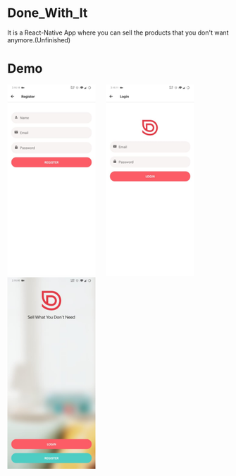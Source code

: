 # Done_With_It
It is a React-Native App where you can sell the products that you don't want anymore.(Unfinished)


# Demo


<p float="left">
  <img src="/demo/1.jpeg" width="200" style="margin-right:20px" />
  <img src="/demo/2.jpeg" width="200" style="margin-right:20px"/> 
  <img src="/demo/3.jpeg" width="200" />
</p>
